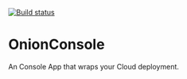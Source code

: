 [![Build status](https://ci.appveyor.com/api/projects/status/wd8kqylhb9bw253b/branch/master?svg=true)](https://ci.appveyor.com/project/CCPF/onionconsole/branch/master)
# OnionConsole
An Console App that wraps your Cloud deployment.
